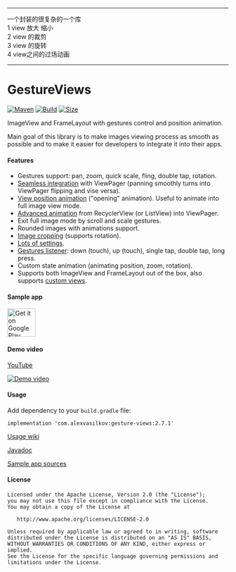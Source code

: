 ___
一个封装的很复杂的一个库   
1 view 放大 缩小   
2 view 的裁剪   
3 view 的旋转   
4 view之间的过场动画
___


GestureViews
============

[![Maven][mvn-img]][mvn-url]
[![Build][build-img]][build-url]
[![Size][size-img]][size-url]

ImageView and FrameLayout with gestures control and position animation.

Main goal of this library is to make images viewing process as smooth as possible and to make it
easier for developers to integrate it into their apps. 

#### Features ####

- Gestures support: pan, zoom, quick scale, fling, double tap, rotation.
- [Seamless integration](https://github.com/alexvasilkov/GestureViews/wiki/Usage#viewpager) with ViewPager (panning smoothly turns into ViewPager flipping and vise versa).
- [View position animation](https://github.com/alexvasilkov/GestureViews/wiki/Basic-animations) ("opening" animation). Useful to animate into full image view mode.
- [Advanced animation](https://github.com/alexvasilkov/GestureViews/wiki/Advanced-animations) from RecyclerView (or ListView) into ViewPager.
- Exit full image mode by scroll and scale gestures.
- Rounded images with animations support. 
- [Image cropping](https://github.com/alexvasilkov/GestureViews/wiki/Image-cropping) (supports rotation).
- [Lots of settings](https://github.com/alexvasilkov/GestureViews/wiki/Settings).
- [Gestures listener](https://github.com/alexvasilkov/GestureViews/wiki/Usage#listeners): down (touch), up (touch), single tap, double tap, long press.
- Custom state animation (animating position, zoom, rotation).
- Supports both ImageView and FrameLayout out of the box, also supports [custom views](https://github.com/alexvasilkov/GestureViews/wiki/Custom-views).

#### Sample app ####

<a href="http://play.google.com/store/apps/details?id=com.alexvasilkov.gestures.sample">
  <img alt="Get it on Google Play" src="https://play.google.com/intl/en_us/badges/images/apps/en-play-badge-border.png" height="64" />
</a>

#### Demo video ####

[YouTube](https://youtu.be/KDJj08qN7n4)

[![Demo video](https://github.com/alexvasilkov/GestureViews/raw/master/sample/art/demo.gif)](https://youtu.be/KDJj08qN7n4)  

#### Usage ####

Add dependency to your `build.gradle` file:

    implementation 'com.alexvasilkov:gesture-views:2.7.1'

[Usage wiki](https://github.com/alexvasilkov/GestureViews/wiki/Usage)

[Javadoc][javadoc-url]

[Sample app sources](https://github.com/alexvasilkov/GestureViews/tree/master/sample)

#### License ####

    Licensed under the Apache License, Version 2.0 (the "License");
    you may not use this file except in compliance with the License.
    You may obtain a copy of the License at

       http://www.apache.org/licenses/LICENSE-2.0

    Unless required by applicable law or agreed to in writing, software
    distributed under the License is distributed on an "AS IS" BASIS,
    WITHOUT WARRANTIES OR CONDITIONS OF ANY KIND, either express or implied.
    See the License for the specific language governing permissions and
    limitations under the License.

[mvn-url]: https://maven-badges.herokuapp.com/maven-central/com.alexvasilkov/gesture-views
[mvn-img]: https://img.shields.io/maven-central/v/com.alexvasilkov/gesture-views.svg?style=flat-square

[build-url]: https://actions-badge.atrox.dev/alexvasilkov/GestureViews/goto?ref=master
[build-img]: https://img.shields.io/endpoint.svg?url=https%3A%2F%2Factions-badge.atrox.dev%2Falexvasilkov%2FGestureViews%2Fbadge%3Fref%3Dmaster&style=flat-square

[size-url]: http://www.methodscount.com/?lib=com.alexvasilkov%3Agesture-views%3A2.7.1
[size-img]: https://img.shields.io/badge/methods%20%7C%20size-1085%20%7C%20127%20KB-e91e63.svg?style=flat-square

[javadoc-url]: http://javadoc.io/doc/com.alexvasilkov/gesture-views
